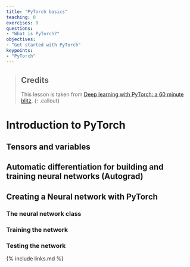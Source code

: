 ```yaml
---
title: "PyTorch basics"
teaching: 0
exercises: 0
questions:
- "What is PyTorch?"
objectives:
- "Get started with PyTorch"
keypoints:
- "PyTorch"
---
```


> ## Credits
> This lesson is taken from [Deep learning with PyTorch: a 60 minute blitz](https://pytorch.org/tutorials/beginner/deep_learning_60min_blitz.html).
{: .callout}


# Introduction to PyTorch

## Tensors and variables

## Automatic differentiation for building and training neural networks (Autograd)

## Creating a Neural network with PyTorch

### The neural network class

### Training the network

### Testing the network

{% include links.md %}

